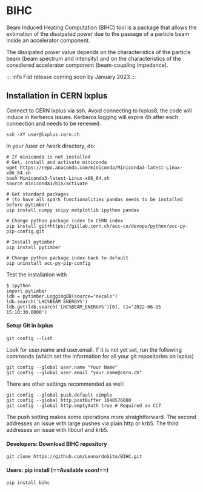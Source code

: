 # BIHC
Beam Induced Heating Computation (BIHC) tool is a package that allows the extimation of the dissipated power due to the passage of a particle beam inside an accelerator component.

The dissipated power value depends on the characteristics of the particle beam (beam spectrum and intensity) and on the characteristics of the consdiered accelerator component (beam-coupling impedance).

::: info
Fist release coming soon by January 2023
:::


## Installation in CERN lxplus

Connect to CERN lxplus via ssh. Avoid connecting to lxplus8, the code will induce in Kerberos issues. Kerberos logging will expire 4h after each connection and needs to be renewed.
```
ssh -XY user@lxplus.cern.ch
```
In your /user or /work directory, do:
```
# If miniconda is not installed
# Get, install and activate miniconda
wget https://repo.anaconda.com/miniconda/Miniconda3-latest-Linux-x86_64.sh
bash Miniconda3-latest-Linux-x86_64.sh 
source miniconda3/bin/activate

# Get standard packages 
# (to have all spark functionalities pandas needs to be installed before pytimber)
pip install numpy scipy matplotlib ipython pandas

# Change python package index to CERN index
pip install git+https://gitlab.cern.ch/acc-co/devops/python/acc-py-pip-config.git

# Install pytimber
pip install pytimber

# Change python package index back to default
pip uninstall acc-py-pip-config
```
Test the installation with 
```
$ ipython
import pytimber
ldb = pytimber.LoggingDB(source="nxcals") 
ldb.search('LHC%BEAM_ENERGY%')
ldb.get(ldb.search('LHC%BEAM_ENERGY%')[0], t1='2022-06-15 15:10:30.0000')
```
#### Setup Git in lxplus
```
git config --list
```
Look for user.name and user.email. If it is not yet set, run the following commands (which set the information for all your git repositories on lxplus)
```
git config --global user.name "Your Name"
git config --global user.email "your.name@cern.ch"
```
There are other settings recommended as well:
```
git config --global push.default simple
git config --global http.postBuffer 1048576000
git config --global http.emptyAuth true # Required on CC7
```
The push setting makes some operations more straightforward. The second addresses an issue with large pushes via plain http or krb5. The third addresses an issue with libcurl and krb5.

#### Developers: Download BIHC repository
```
git clone https://github.com/LeonardoSito/BIHC.git
```
#### Users: pip install (==Available soon!==)
```
pip install bihc
```
